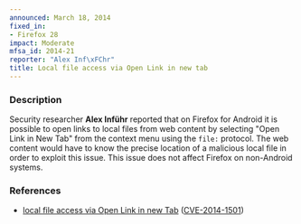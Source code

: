 ```yaml
---
announced: March 18, 2014
fixed_in:
- Firefox 28
impact: Moderate
mfsa_id: 2014-21
reporter: "Alex Inf\xFChr"
title: Local file access via Open Link in new tab
---
```


<h3>Description</h3>

<p>Security researcher <strong>Alex Inführ</strong> reported that on
Firefox for Android it is possible to open links to local files from web content
by selecting "Open Link in New Tab" from the context menu using the
<code>file:</code> protocol. The web content would have to know the precise
location of a malicious local file in order to exploit this issue. This issue
does not affect Firefox on non-Android systems.
</p>

<h3>References</h3>

<ul>
  <li><a href="https://bugzilla.mozilla.org/show_bug.cgi?id=960135">
       local file access via Open Link in new Tab</a> (<a href="http://cve.mitre.org/cgi-bin/cvename.cgi?name=CVE-2014-1501" class="ex-ref">CVE-2014-1501</a>)</li>
</ul>



